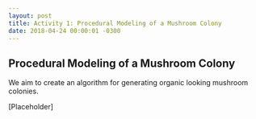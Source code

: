 ```yaml
---
layout: post
title: Activity 1: Procedural Modeling of a Mushroom Colony
date: 2018-04-24 00:00:01 -0300
---
```


## Procedural Modeling of a Mushroom Colony

We aim to create an algorithm for generating organic looking mushroom colonies.

[Placeholder]
